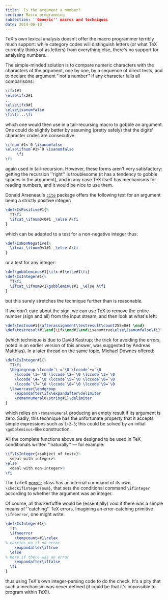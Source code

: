 ```yaml
---
title:  Is the argument a number?
section: Macro programming
subsection: ''Generic'' macros and techniques
date: 2014-06-10
---
```


TeX's own lexical analysis doesn't offer the macro programmer
terribly much support: while category codes will distinguish letters
(or what TeX currently thinks of as letters) from everything else,
there's no support for analysing numbers.

The simple-minded solution is to compare numeric characters with the
characters of the argument, one by one, by a sequence of direct tests,
and to declare the argument ''not a number'' if any character fails
all comparisons:
```latex
\ifx1#1
\else\ifx2#1
...
\else\ifx9#1
\else\isanumfalse
\fi\fi...\fi
```
which one would then use in a tail-recursing macro to gobble an
argument.  One could do slightly better by assuming (pretty safely)
that the digits' character codes are consecutive:
```latex
\ifnum`#1<`0 \isanumfalse
\else\ifnum`#1>`9 \isanumfalse
     \fi
\fi
```
again used in tail-recursion.  However, these forms aren't very
satisfactory: getting the recursion ''right'' is troublesome (it has a
tendency to gobble spaces in the argument), and in any case TeX
itself has mechanisms for reading numbers, and it would be nice to use
them.

Donald Arseneau's [`cite`](https://ctan.org/pkg/cite) package offers the following test
for an argument being a strictly positive integer:
<!-- {% raw %} -->
```latex
\def\IsPositive#1{%
  TT\fi
  \ifcat_\ifnum0<0#1 _\else A\fi
}
```
<!-- {% endraw %} -->
which can be adapted to a test for a non-negative integer thus:
<!-- {% raw %} -->
```latex
\def\IsNonNegative{%
  \ifcat_\ifnum9<1#1 _\else A\fi
}
```
<!-- {% endraw %} -->
or a test for any integer:
<!-- {% raw %} -->
```latex
\def\gobbleminus#1{\ifx-#1\else#1\fi}
\def\IsInteger#1{%
  TT\fi
  \ifcat_\ifnum9<1\gobbleminus#1 _\else A\fi
}
```
<!-- {% endraw %} -->
but this surely stretches the technique further than is reasonable.

If we don't care about the sign, we can use TeX to remove the
entire number (sign and all) from the input stream, and then look at
what's left:
```latex
\def\testnum#1{\afterassignment\testresult\count255=0#1 \end}
\def\testresult#1\end{\ifx\end#1\end\isanumtrue\else\isanumfalse\fi}
```
(which technique is due to David Kastrup; the trick for avoiding the
errors, noted in an earlier version of this answer, was suggested by
Andreas Matthias).
In a later thread on the same topic, Michael Downes offered:
<!-- {% raw %} -->
```latex
\def\IsInteger#1{%
  TT\fi
  \begingroup \lccode`\-=`\0 \lccode`+=`\0
    \lccode`\1=`\0 \lccode`\2=`\0 \lccode`\3=`\0
    \lccode`\4=`\0 \lccode`\5=`\0 \lccode`\6=`\0
    \lccode`\7=`\0 \lccode`\8=`\0 \lccode`\9=`\0
  \lowercase{\endgroup
    \expandafter\ifx\expandafter\delimiter
    \romannumeral0\string#1}\delimiter
}
```
<!-- {% endraw %} -->
which relies on `\romannumeral` producing an empty result if its
argument is zero.  Sadly, this technique has the unfortunate property
that it accepts simple expressions such as `1+2-3`; this
could be solved by an initial `\gobbleminus`-like construction.

All the complete functions above are designed to be used in TeX
conditionals written ''naturally''&nbsp;&mdash; for example:
```latex
\if\IsInteger{<subject of test>}%
  <deal with integer>%
\else
  <deal with non-integer>%
\fi
```
The LaTeX [`memoir`](https://ctan.org/pkg/memoir) class has an internal command of its own,
`\checkifinteger{num}`, that sets the conditional command
`\ifinteger` according to whether the argument was an integer.

Of course, all this kerfuffle would be (essentially) void if there was
a simple means of ''catching'' TeX errors.  Imagining an
error-catching primitive `\ifnoerror`, one might write:
<!-- {% raw %} -->
```latex
\def\IsInteger#1{%
  TT%
  \ifnoerror
    \tempcount=#1\relax
% carries on if no error
    \expandafter\iftrue
  \else
% here if there was an error
    \expandafter\iffalse
  \fi
}
```
<!-- {% endraw %} -->
thus using TeX's own integer-parsing code to do the check.  It's a
pity that such a mechanism was never defined (it could be that it's
impossible to program within TeX!).

